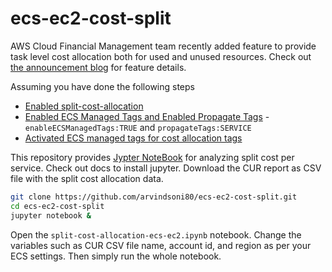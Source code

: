 # ecs-ec2-cost-split
AWS Cloud Financial Management team recently added feature to provide task level cost allocation both for used and unused resources. Check out [the announcement blog](https://aws.amazon.com/blogs/aws-cloud-financial-management/la-improve-cost-visibility-of-containerized-applications-with-aws-split-cost-allocation-data-for-ecs-and-batch-jobs/) for feature details.

Assuming you have done the following steps
* [Enabled split-cost-allocation](https://docs.aws.amazon.com/cur/latest/userguide/enabling-split-cost-allocation-data.html)
* [Enabled ECS Managed Tags and Enabled Propagate Tags](https://docs.aws.amazon.com/AmazonECS/latest/APIReference/API_CreateService.html) - `enableECSManagedTags:TRUE` and `propagateTags:SERVICE`
* [Activated ECS managed tags for cost allocation tags](https://docs.aws.amazon.com/awsaccountbilling/latest/aboutv2/activate-built-in-tags.html)

This repository provides [Jypter NoteBook](https://jupyter-notebook-beginner-guide.readthedocs.io/en/latest/) for analyzing split cost per service. Check out docs to install jupyter. Download the CUR report as CSV file with the split cost allocation data.

```bash
git clone https://github.com/arvindsoni80/ecs-ec2-cost-split.git
cd ecs-ec2-cost-split
jupyter notebook &
```
Open the `split-cost-allocation-ecs-ec2.ipynb` notebook. Change the variables such as CUR CSV file name, account id, and region as per your ECS settings. Then simply run the whole notebook. 
